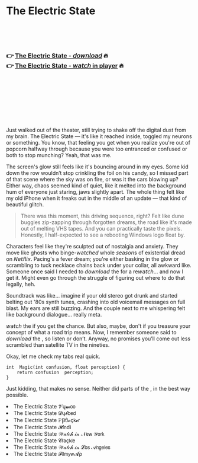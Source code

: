 <h1>The Electric State</h1>

<br><br><br>

<h3>👉 <a href="https://Daryls-tesrunadig1981.github.io/lepgiwzeaa/">The Electric State - 𝘥𝘰𝘸𝘯𝘭𝘰𝘢𝘥</a> 🔥<br>
👉 <a href="https://Daryls-tesrunadig1981.github.io/lepgiwzeaa/">The Electric State - 𝘸𝘢𝘵𝘤𝘩 in player</a> 🔥
</h3>



<br><br><br><br><br><br><br>


Just walked out of the theater, still trying to shake off the digital dust from my brain. The Electric State — it's like it reached inside, toggled my neurons or something. You know, that feeling you get when you realize you're out of popcorn halfway through because you were too entranced or confused or both to stop munching? Yeah, that was me. 

The screen's glow still feels like it's bouncing around in my eyes. Some kid down the row wouldn’t stop crinkling the foil on his candy, so I missed part of that scene where the sky was on fire, or was it the cars blowing up? Either way, chaos seemed kind of quiet, like it melted into the background hum of everyone just staring, jaws slightly apart. The whole thing felt like my old iPhone when it freaks out in the middle of an update — that kind of beautiful glitch.

> There was this moment, this driving sequence, right? Felt like dune buggies zip-zapping through forgotten dreams, the road like it's made out of melting VHS tapes. And you can practically taste the pixels. Honestly, I half-expected to see a rebooting Windows logo float by.

Characters feel like they're sculpted out of nostalgia and anxiety. They move like ghosts who binge-𝘸𝘢𝘵𝘤𝘩𝘦𝘥 whole 𝘴𝘦𝘢𝘴𝘰𝘯s of existential dread on 𝘕𝘦𝘵𝘧𝘭𝘪𝘹. Pacing's a fever dream; you're either basking in the glow or scrambling to tuck necklace chains back under your collar, all awkward like. Someone once said I needed to 𝘥𝘰𝘸𝘯𝘭𝘰𝘢𝘥 the   for a re𝘸𝘢𝘵𝘤𝘩... and now I get it. Might even go through the struggle of figuring out where to do that legally, heh.

Soundtrack was like... imagine if your old stereo got drunk and started belting out '80s synth tunes, crashing into old voicemail messages on full blast. My ears are still buzzing. And the couple next to me whispering felt like background dialogue... really meta.

𝘸𝘢𝘵𝘤𝘩 the   if you get the chance. But also, maybe, don't if you treasure your concept of what a road trip means. Now, I remember someone said to 𝘥𝘰𝘸𝘯𝘭𝘰𝘢𝘥 the  , so listen or don’t. Anyway, no promises you’ll come out less scrambled than satellite TV in the nineties.

Okay, let me check my tabs real quick. 

```
int  Magic(int confusion, float perception) {
    return confusion  perception;
}
```
Just kidding, that makes no sense. Neither did parts of the  , in the best way possible.

<li>The Electric State 𝓥ų𝓶𝗈𝗈</li>
<li>The Electric State 𝓓ų𝓫𝖻𝖾𝖽</li>
<li>The Electric State 𝙿Ꞵť𝗅𝓸ç𝗄𝓮𝗋</li>
<li>The Electric State 𝓗𝗂𝗇ԁ𝗂</li>
<li>The Electric State 𝒲𝒶𝓉𝒸𝒽 𝒾𝓃 𝒩𝖾𝗐 𝒴𝗈𝗋𝗄</li>
<li>The Electric State 𝓒𝗋𝖺ç𝗄𝗅𝖾</li>
<li>The Electric State 𝒲𝒶𝓉𝒸𝒽 𝒾𝓃 𝓛𝗈𝗌 𝒜𝗇𝗀𝖾𝗅𝖾𝗌</li>
<li>The Electric State 𝓕𝗂𝗅𝗆𝗒𝗐𝓐ρ</li>
